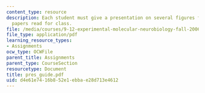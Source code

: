 ```yaml
---
content_type: resource
description: Each student must give a presentation on several figures from 2 of the
  papers read for class.
file: /media/courses/9-12-experimental-molecular-neurobiology-fall-2006/d4e61e7416b852e1ebbae28d713e4612_pres_guide.pdf
file_type: application/pdf
learning_resource_types:
- Assignments
ocw_type: OCWFile
parent_title: Assignments
parent_type: CourseSection
resourcetype: Document
title: pres_guide.pdf
uid: d4e61e74-16b8-52e1-ebba-e28d713e4612
---
```

